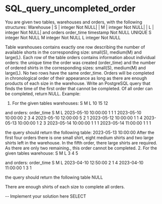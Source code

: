 # SQL_query_uncompleted_order
You are given two tables, warehouses and orders, with the following structures:
    Warehouse
| S | integer Not NULL|
| M | integer Not NULL|
| L | integer Not NULL|
   and  orders
order_time     timestamp Not NULL UNIQUE
S    integer Not NULL
M   integer Not NULL
L     integer Not NULL

Table warehouses contains exactly one row describing the number of available shorts in the corresponding size: small(S), medium(M) and large(L).
Each row of the table orders contains information about individual orders: the unique time the order was created (order_time) and the number of ordered shirts in the corresponding sizes: small(S), medium(M) and large(L). No two rows have the same order_time.
Orders will be completed in chronological order of their appearance as long as there are enough products of each size in the warehouse.
Write an PostgreSQL query that finds the time of the first order that cannot be completed. Of all order can be completed, return NULL.
Example:
1. For the given tables warehouses:
S          M           L
10        15         12

and orders:
order_time                       S          M         L
2023-05-10 10:00:00       1           1         1
2023-05-10 10:00:00       2           3         4
2023-05-10 12:00:00       5           2         1
2023-05-12 10:00:00       1           1         4
2023-05-13 10:00:00       1           2         3
2023-05-14 10:00:00       1           1         1
2023-05-14 11:00:00       1           1         1

the query should return the following table:
2023-05-13 10:00:00
After the first four orders there is one small shirt, eight medium shirts and two large shirts left in the warehouse. In the fifth order, there large shirts are required. As there are only two remaining., this order cannot be completed.
2. For the given tables warehouse:
S          M           L
3          4           5

and orders:
order_time                       S          M         L
2023-04-10 12:50:00       2           1         4
2023-04-10 11:00:00       1           3         1

the query should return the following table
NULL

There are enough shirts of each size to complete all orders.      

-- Implement your solution here
SELECT
